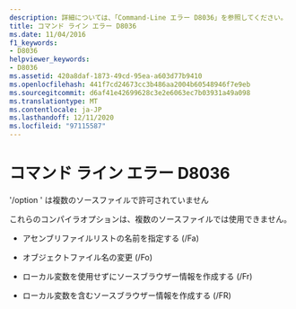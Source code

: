 ```yaml
---
description: 詳細については、「Command-Line エラー D8036」を参照してください。
title: コマンド ライン エラー D8036
ms.date: 11/04/2016
f1_keywords:
- D8036
helpviewer_keywords:
- D8036
ms.assetid: 420a8daf-1873-49cd-95ea-a603d77b9410
ms.openlocfilehash: 441f7cd24673cc3b486aa2004b60548946f7e9eb
ms.sourcegitcommit: d6af41e42699628c3e2e6063ec7b03931a49a098
ms.translationtype: MT
ms.contentlocale: ja-JP
ms.lasthandoff: 12/11/2020
ms.locfileid: "97115587"
---
```

# <a name="command-line-error-d8036"></a>コマンド ライン エラー D8036

'/option ' は複数のソースファイルで許可されていません

これらのコンパイラオプションは、複数のソースファイルでは使用できません。

- アセンブリファイルリストの名前を指定する (/Fa)

- オブジェクトファイル名の変更 (/Fo)

- ローカル変数を使用せずにソースブラウザー情報を作成する (/Fr)

- ローカル変数を含むソースブラウザー情報を作成する (/FR)
